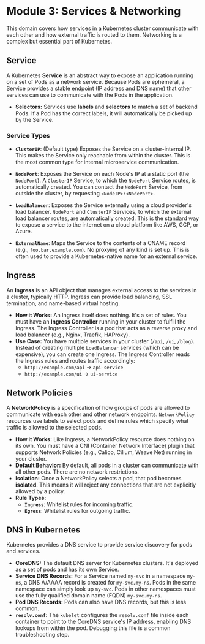 # Module 3: Services & Networking

This domain covers how services in a Kubernetes cluster communicate with each other and how external traffic is routed to them. Networking is a complex but essential part of Kubernetes.

## Service

A Kubernetes **Service** is an abstract way to expose an application running on a set of Pods as a network service. Because Pods are ephemeral, a Service provides a stable endpoint (IP address and DNS name) that other services can use to communicate with the Pods in the application.

*   **Selectors:** Services use **labels** and **selectors** to match a set of backend Pods. If a Pod has the correct labels, it will automatically be picked up by the Service.

### Service Types

*   **`ClusterIP`**: (Default type) Exposes the Service on a cluster-internal IP. This makes the Service only reachable from within the cluster. This is the most common type for internal microservice communication.

*   **`NodePort`**: Exposes the Service on each Node's IP at a static port (the `NodePort`). A `ClusterIP` Service, to which the `NodePort` Service routes, is automatically created. You can contact the `NodePort` Service, from outside the cluster, by requesting `<NodeIP>:<NodePort>`.

*   **`LoadBalancer`**: Exposes the Service externally using a cloud provider's load balancer. `NodePort` and `ClusterIP` Services, to which the external load balancer routes, are automatically created. This is the standard way to expose a service to the internet on a cloud platform like AWS, GCP, or Azure.

*   **`ExternalName`**: Maps the Service to the contents of a CNAME record (e.g., `foo.bar.example.com`). No proxying of any kind is set up. This is often used to provide a Kubernetes-native name for an external service.

## Ingress

An **Ingress** is an API object that manages external access to the services in a cluster, typically HTTP. Ingress can provide load balancing, SSL termination, and name-based virtual hosting.

*   **How it Works:** An Ingress itself does nothing. It's a set of rules. You must have an **Ingress Controller** running in your cluster to fulfill the Ingress. The Ingress Controller is a pod that acts as a reverse proxy and load balancer (e.g., Nginx, Traefik, HAProxy).
*   **Use Case:** You have multiple services in your cluster (`/api`, `/ui`, `/blog`). Instead of creating multiple `LoadBalancer` services (which can be expensive), you can create one Ingress. The Ingress Controller reads the Ingress rules and routes traffic accordingly:
    *   `http://example.com/api` -> `api-service`
    *   `http://example.com/ui` -> `ui-service`

## Network Policies

A **NetworkPolicy** is a specification of how groups of pods are allowed to communicate with each other and other network endpoints. `NetworkPolicy` resources use labels to select pods and define rules which specify what traffic is allowed to the selected pods.

*   **How it Works:** Like Ingress, a NetworkPolicy resource does nothing on its own. You must have a CNI (Container Network Interface) plugin that supports Network Policies (e.g., Calico, Cilium, Weave Net) running in your cluster.
*   **Default Behavior:** By default, all pods in a cluster can communicate with all other pods. There are no network restrictions.
*   **Isolation:** Once a NetworkPolicy selects a pod, that pod becomes **isolated**. This means it will reject any connections that are not explicitly allowed by a policy.
*   **Rule Types:**
    *   **`Ingress`**: Whitelist rules for incoming traffic.
    *   **`Egress`**: Whitelist rules for outgoing traffic.

## DNS in Kubernetes

Kubernetes provides a DNS service to provide service discovery for pods and services.

*   **CoreDNS:** The default DNS server for Kubernetes clusters. It's deployed as a set of pods and has its own Service.
*   **Service DNS Records:** For a Service named `my-svc` in a namespace `my-ns`, a DNS A/AAAA record is created for `my-svc.my-ns`. Pods in the same namespace can simply look up `my-svc`. Pods in other namespaces must use the fully qualified domain name (FQDN) `my-svc.my-ns`.
*   **Pod DNS Records:** Pods can also have DNS records, but this is less common.
*   **`resolv.conf`:** The `kubelet` configures the `resolv.conf` file inside each container to point to the CoreDNS service's IP address, enabling DNS lookups from within the pod. Debugging this file is a common troubleshooting step.
